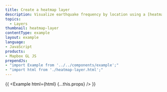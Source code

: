 ```yaml
---
title: Create a heatmap layer
description: Visualize earthquake frequency by location using a [heatmap layer](/mapbox-gl-js/style-spec#layers-heatmap).
topics:
  - Layers
thumbnail: heatmap-layer
contentType: example
layout: example
language:
- JavaScript
products:
- Mapbox GL JS
prependJs:
- "import Example from '../../components/example';"
- "import html from './heatmap-layer.html';"
---
```


{{ <Example html={html} {...this.props} /> }}
